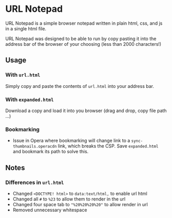 
# URL Notepad
URL Notepad is a simple browser notepad written in plain html, css, and
js in a single html file.

URL Notepad was designed to be able to run by copy pasting it into the
address bar of the browser of your choosing (less than 2000 characters!)

## Usage

### With `url.html`

Simply copy and paste the contents of `url.html` into your address bar.

### With `expanded.html`

Download a copy and load it into you browser (drag and drop, copy file path ...)

### Bookmarking
- Issue in Opera where bookmarking will change link to a
`sync-thumbnails.operacdn` link, which breaks the CSP. Save `expanded.html`
and bookmark its path to solve this.

## Notes

### Differences in `url.html`
- Changed `<DOCTYPE! html>` to `data:text/html,` to enable url html
- Changed all `#` to `%23` to allow them to render in the url
- Changed four space tab to `"%20%20%20%20"` to allow render in url
- Removed unnecessary whitespace